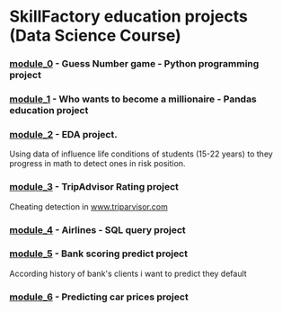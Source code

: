 # SkillFactory education projects (Data Science Course)

### [module_0](module_0) - Guess Number game - Python programming project

### [module_1](module_1) - Who wants to become a millionaire - Pandas education project

### [module_2](module_2) - EDA project.
Using data of influence life conditions of students (15-22 years) to they progress in math to detect ones in risk position.

### [module_3](module_3) - TripAdvisor Rating project
Cheating detection in www.triparvisor.com

### [module_4](module_4) - Airlines - SQL query project

### [module_5](module_5) - Bank scoring predict project
According history of bank's clients i want to predict they default

### [module_6](module_6) - Predicting car prices project

